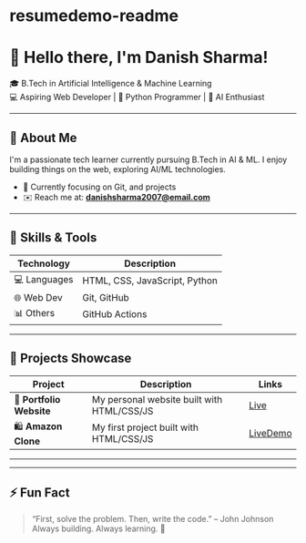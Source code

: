 # resumedemo-readme
# 👋 Hello there, I'm Danish Sharma!

🎓 B.Tech in Artificial Intelligence & Machine Learning  
💻 Aspiring Web Developer | 🐍 Python Programmer | 🤖 AI Enthusiast

---

## 🧠 About Me
I'm a passionate tech learner currently pursuing B.Tech in AI & ML. I enjoy building things on the web, exploring AI/ML technologies.

- 🌱 Currently focusing on Git, and  projects
- ✉️ Reach me at: **danishsharma2007@email.com**

---

## 💼 Skills & Tools

| Technology | Description |
|------------|-------------|
| 💻 Languages | HTML, CSS, JavaScript, Python |
| 🌐 Web Dev | Git, GitHub |
| 📊 Others |  GitHub Actions |


---

## 📂 Projects Showcase

| Project | Description | Links |
|--------|-------------|-------|
| 📝 **Portfolio Website** | My personal website built with HTML/CSS/JS | [Live](http://127.0.0.1:5500/index.html)|
| 🛍️ **Amazon Clone** | My first project built with HTML/CSS/JS | [LiveDemo](http://127.0.0.1:5500/index.html) |

---

---

## ⚡ Fun Fact

> “First, solve the problem. Then, write the code.” – John Johnson  
> Always building. Always learning. 🚀

